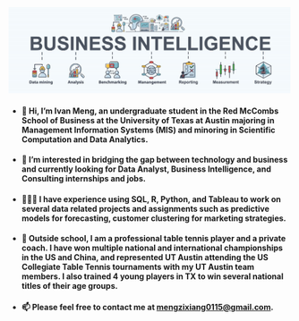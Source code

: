 ![](https://github.com/Ivan-Meng0115/Ivan-Meng0115/blob/main/pasos-business-intelligence-plan-negocios-mineria-datos-analisis-estrategia_35632-173.jpg)
- #### 👋  Hi, I’m Ivan Meng, an undergraduate student in the Red McCombs School of Business at the University of Texas at Austin majoring in Management Information Systems (MIS) and minoring in Scientific Computation and Data Analytics.

- #### 👀  I’m interested in bridging the gap between technology and business and currently looking for Data Analyst, Business Intelligence, and Consulting internships and jobs.

- #### 👨🏻‍💻  I have experience using SQL, R, Python, and Tableau to work on several data related projects and assignments such as predictive models for forecasting, customer clustering for marketing strategies. 

- #### 🏓  Outside school, I am a professional table tennis player and a private coach.  I have won multiple national and international championships in the US and China, and represented UT Austin attending the US Collegiate Table Tennis tournaments with my UT Austin team members.  I also trained 4 young players in TX to win several national titles of their age groups.

- #### 📫 Please feel free to contact me at mengzixiang0115@gmail.com.


<!---
Ivan-Meng0115/Ivan-Meng0115 is a ✨ special ✨ repository because its `README.md` (this file) appears on your GitHub profile.
You can click the Preview link to take a look at your changes.
--->
